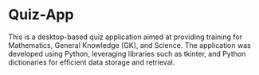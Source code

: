 # Quiz-App
This is a desktop-based quiz application aimed at providing training for Mathematics, General Knowledge (GK), and Science. The application was developed using Python, leveraging libraries such as tkinter, and Python dictionaries for efficient data storage and retrieval.
